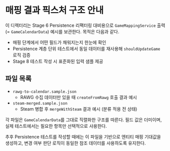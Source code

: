 # 매핑 결과 픽스처 구조 안내

이 디렉터리는 Stage 6 Persistence 리팩터링 대비용으로 `GameMappingService` 출력(= `GameCalendarData`) 예시를 보관한다. 목적은 다음과 같다.

- 매핑 단계에서 어떤 필드가 채워지는지 한눈에 확인
- Persistence 계층 단위 테스트에서 동일 데이터를 재사용해 `shouldUpdateGame` 로직 검증
- Stage 8 테스트 작성 시 표준화된 입력 샘플 제공

## 파일 목록

- `rawg-to-calendar.sample.json`
  - RAWG 수집 데이터만 있을 때 `createFromRawg` 호출 결과 예시
- `steam-merged.sample.json`
  - Steam 병합 후 `mergeWithSteam` 결과 예시 (분류 적용 전 상태)

각 파일은 `GameCalendarData`를 그대로 직렬화한 구조를 따른다. 필드 값은 더미이며, 실제 테스트에서는 필요한 항목만 선택적으로 사용한다.

추후 Persistence 테스트를 작성할 때에는 이 파일을 기반으로 엔티티 매핑 기대값을 생성하고, 변경 여부 판단 로직이 동일한 참조 데이터를 사용하도록 유지한다.
